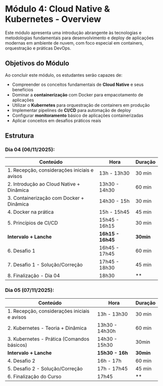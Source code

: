 # Módulo 4: Cloud Native & Kubernetes - Overview

Este módulo apresenta uma introdução abrangente às tecnologias e metodologias fundamentais para desenvolvimento e deploy de aplicações modernas em ambiente de nuvem, com foco especial em containers, orquestração e práticas DevOps.

## Objetivos do Módulo

Ao concluir este módulo, os estudantes serão capazes de:

- Compreender os conceitos fundamentais de **Cloud Native** e seus benefícios
- Dominar a **containerização** com Docker para empacotamento de aplicações
- Utilizar o **Kubernetes** para orquestração de containers em produção
- Implementar pipelines de **CI/CD** para automação de deploy
- Configurar **monitoramento** básico de aplicações containerizadas
- Aplicar conceitos em desafios práticos reais

## Estrutura

### Dia 04 (06/11/2025):

| Conteúdo | Hora | Duração |
| --- | --- | --- |
| 1. Recepção, considerações iniciais e avisos | 13h - 13h30 | 30 min |
| 2. Introdução ao Cloud Native + Dinâmica | 13h30 - 14h30 | 60 min |
| 3. Containerização com Docker + Dinâmica | 14h30 - 15h | 30 min |
| 4. Docker na prática | 15h - 15h45 | 45 min |
| 5. Princípios de CI/CD | 15h45 - 16h15 | 30 min |
| **Intervalo + Lanche** | **16h15 - 16h45** | **30min** |
| 6. Desafio 1 | 16h45 - 17h45 | 60 min |
| 7. Desafio 1 - Solução/Correção | 17h45 - 18h30 | 45 min |
| 8. Finalização - Dia 04 | 18h30 | ** |

### Dia 05 (07/11/2025):

| Conteúdo | Hora | Duração |
| --- | --- | --- |
| 1. Recepção, considerações iniciais e avisos | 13h - 13h30 | 30 min |
| 2. Kubernetes - Teoria + Dinâmica | 13h30 - 14h30h | 60 min |
| 3. Kubernetes - Prática (Comandos básicos) | 14h30 - 15h30 | 30min |
| **Intervalo + Lanche** | **15h30 - 16h** | **30min** |
| 4. Desafio 2 | 16h - 17h | 60 min |
| 5. Desafio 2 - Solução/Correção | 17h - 17h45 | 45 min |
| 6. Finalização do Curso | 17h45 | ** |